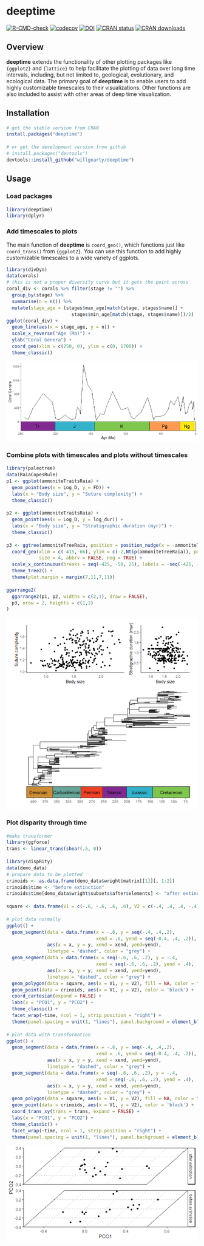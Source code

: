 # deeptime

<!-- badges: start -->
[![R-CMD-check](https://github.com/willgearty/deeptime/actions/workflows/R-CMD-check.yaml/badge.svg)](https://github.com/willgearty/deeptime/actions/workflows/R-CMD-check.yaml)
[![codecov](https://codecov.io/gh/willgearty/deeptime/branch/master/graph/badge.svg?token=VMT2EQQB8E)](https://app.codecov.io/gh/willgearty/deeptime)
[![DOI](https://zenodo.org/badge/152502088.svg)](https://zenodo.org/badge/latestdoi/152502088)
[![CRAN status](https://www.r-pkg.org/badges/version/deeptime)](https://CRAN.R-project.org/package=deeptime)
[![CRAN downloads](https://cranlogs.r-pkg.org/badges/grand-total/deeptime)](https://cran.r-project.org/package=deeptime)
<!-- badges: end -->

## Overview
__deeptime__ extends the functionality of other plotting packages like
`{ggplot2}` and `{lattice}` to help facilitate the plotting of data over long time
intervals, including, but not limited to, geological, evolutionary, and ecological
data. The primary goal of __deeptime__ is to enable users to add highly customizable
timescales to their visualizations. Other functions are also included to assist
with other areas of deep time visualization.

## Installation
```r
# get the stable version from CRAN
install.packages("deeptime")

# or get the development version from github
# install.packages("devtools")
devtools::install_github("willgearty/deeptime")
```

## Usage

### Load packages
```r
library(deeptime)
library(dplyr)
```

### Add timescales to plots

The main function of __deeptime__ is `coord_geo()`, which functions just like `coord_trans()` from `{ggplot2}`.
You can use this function to add highly customizable timescales to a wide variety of ggplots.

```r
library(divDyn)
data(corals)
# this is not a proper diversity curve but it gets the point across
coral_div <- corals %>% filter(stage != "") %>%
  group_by(stage) %>%
  summarise(n = n()) %>%
  mutate(stage_age = (stages$max_age[match(stage, stages$name)] +
                        stages$min_age[match(stage, stages$name)])/2)
ggplot(coral_div) +
  geom_line(aes(x = stage_age, y = n)) +
  scale_x_reverse("Age (Ma)") +
  ylab("Coral Genera") +
  coord_geo(xlim = c(250, 0), ylim = c(0, 1700)) +
  theme_classic()
```

<img src="man/figures/example_bottom.png">

### Combine plots with timescales and plots without timescales
```r
library(paleotree)
data(RaiaCopesRule)
p1 <- ggplot(ammoniteTraitsRaia) +
  geom_point(aes(x = Log_D, y = FD)) +
  labs(x = "Body size", y = "Suture complexity") +
  theme_classic()

p2 <- ggplot(ammoniteTraitsRaia) +
  geom_point(aes(x = Log_D, y = log_dur)) +
  labs(x = "Body size", y = "Stratigraphic duration (myr)") +
  theme_classic()

p3 <- ggtree(ammoniteTreeRaia, position = position_nudge(x = -ammoniteTreeRaia$root.time)) +
  coord_geo(xlim = c(-415,-66), ylim = c(-2,Ntip(ammoniteTreeRaia)), pos = "bottom",
            size = 4, abbrv = FALSE, neg = TRUE) +
  scale_x_continuous(breaks = seq(-425, -50, 25), labels = -seq(-425, -50, 25)) +
  theme_tree2() +
  theme(plot.margin = margin(7,11,7,11))

ggarrange2(
  ggarrange2(p1, p2, widths = c(2,1), draw = FALSE),
  p3, nrow = 2, heights = c(1,2)
)
```

<img src="man/figures/ggarrange2.png">

### Plot disparity through time
```r
#make transformer
library(ggforce)
trans <- linear_trans(shear(.5, 0))

library(dispRity)
data(demo_data)
# prepare data to be plotted
crinoids <- as.data.frame(demo_data$wright$matrix[[1]][, 1:2])
crinoids$time <- "before extinction"
crinoids$time[demo_data$wright$subsets$after$elements] <- "after extinction"

square <- data.frame(V1 = c(-.6, -.6, .6, .6), V2 = c(-.4, .4, .4, -.4))

# plot data normally
ggplot() +
  geom_segment(data = data.frame(x = -.6, y = seq(-.4, .4,.2),
                                 xend = .6, yend = seq(-0.4, .4, .2)),
               aes(x = x, y = y, xend = xend, yend=yend),
               linetype = "dashed", color = "grey") +
  geom_segment(data = data.frame(x = seq(-.6, .6, .2), y = -.4,
                                 xend = seq(-.6, .6, .2), yend = .4),
               aes(x = x, y = y, xend = xend, yend=yend),
               linetype = "dashed", color = "grey") +
  geom_polygon(data = square, aes(x = V1, y = V2), fill = NA, color = "black") +
  geom_point(data = crinoids, aes(x = V1, y = V2), color = 'black') +
  coord_cartesian(expand = FALSE) +
  labs(x = "PCO1", y = "PCO2") +
  theme_classic() +
  facet_wrap(~time, ncol = 1, strip.position = "right") +
  theme(panel.spacing = unit(1, "lines"), panel.background = element_blank())

# plot data with transformation
ggplot() +
  geom_segment(data = data.frame(x = -.6, y = seq(-.4, .4,.2),
                                 xend = .6, yend = seq(-0.4, .4, .2)),
               aes(x = x, y = y, xend = xend, yend=yend),
               linetype = "dashed", color = "grey") +
  geom_segment(data = data.frame(x = seq(-.6, .6, .2), y = -.4,
                                 xend = seq(-.6, .6, .2), yend = .4),
               aes(x = x, y = y, xend = xend, yend=yend),
               linetype = "dashed", color = "grey") +
  geom_polygon(data = square, aes(x = V1, y = V2), fill = NA, color = "black") +
  geom_point(data = crinoids, aes(x = V1, y = V2), color = 'black') +
  coord_trans_xy(trans = trans, expand = FALSE) +
  labs(x = "PCO1", y = "PCO2") +
  theme_classic() +
  facet_wrap(~time, ncol = 1, strip.position = "right") +
  theme(panel.spacing = unit(1, "lines"), panel.background = element_blank())
```

<img src="man/figures/disparity_ggplot.png">
